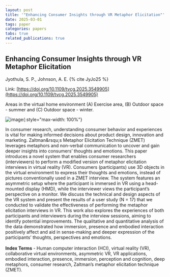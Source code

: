 ```yaml
---
layout: post
title: '"Enhancing Consumer Insights through VR Metaphor Elicitation"'
date: 2025-03-01
tags: paper
categories: papers
tabs: true
related_publications: true
---
```


## Enhancing Consumer Insights through VR Metaphor Elicitation
Jyothula, S. P., Johnson, A. E.
{% cite JyJo25 %}

Link: [https://doi.org/10.1109/tvcg.2025.3549905](https://doi.org/10.1109/tvcg.2025.3549905)

Areas in the virtual home environment (A) Exercise area, (B) Outdoor space - summer and (C) Outdoor space - winter.

![image](https://www.evl.uic.edu/output/originals/ieee_tvcg2025.png-srcw.jpg){:style="max-width: 100%"}

In consumer research, understanding consumer behavior and experiences is vital for making informed decisions about product design, innovation and marketing. Zaltman&rsqu;s Metaphor Elicitation Technique (ZMET) leverages metaphors and non-verbal communication to uncover and gain deeper insights into consumers&rsquo; thoughts and emotions. This paper introduces a novel system that enables consumer researchers (interviewers) to perform a modified version of metaphor elicitation interviews in virtual reality (VR). Consumers (participants) use 3D objects in the virtual environment to express their thoughts and emotions, instead of pictures conventionally used in a ZMET interview. The system features an asymmetric setup where the participant is immersed in VR using a head-mounted display (HMD), while the interviewer views the participant&rsquo;s perspective on a monitor. We discuss the technical and design aspects of the VR system and present the results of a user study (N = 17) that we conducted to validate the effectiveness of performing the metaphor elicitation interviews in VR. This work also explores the experiences of both participants and interviewers during the interview sessions, aiming to identify potential improvements. The qualitative and quantitative analysis of the data demonstrated how immersion, presence and embodied interaction positively affect and aid in sense-making and deeper expression of the participants&rsquo; thoughts, perspectives and emotions.<br><br>
<strong>Index Terms</strong> - Human computer interaction (HCI), virtual reality (VR), collaborative virtual environments, asymmetric VR, VR applications, embodied interaction, presence, immersion, perception and cognition, deep metaphors, consumer research, Zaltman&rsquo;s metaphor elicitation technique (ZMET).

